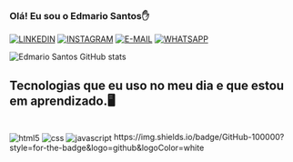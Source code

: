 ### Olá! Eu sou o Edmario Santos✋

[![LINKEDIN](https://img.shields.io/badge/LinkedIn-0077B5?style=for-the-badge&logo=linkedin&logoColor=white)](https://www.linkedin.com/in/edmariosantos-ti/)
[![INSTAGRAM](https://img.shields.io/badge/Instagram-E4405F?style=for-the-badge&logo=instagram&logoColor=white)](https://www.instagram.com/edmario_gomes/)
[![E-MAIL](https://img.shields.io/badge/Gmail-D14836?style=for-the-badge&logo=gmail&logoColor=white)](edmariosantoss@outlook.com)
[![WHATSAPP](https://img.shields.io/badge/WhatsApp-25D366?style=for-the-badge&logo=whatsapp&logoColor=white)](https://contate.me/edmarosantos)

![Edmario Santos GitHub stats](https://github-readme-stats.vercel.app/api?username=Edmarioo&show_icons=true&theme=radical)

## Tecnologias que eu uso no meu dia e que estou em aprendizado.🖥️

<div style="display:inline_block"><br/>
<img align= "center" alt="html5" src="https://img.shields.io/badge/HTML5-E34F26?style=for-the-badge&logo=html5&logoColor=white"/>
<img align= "center" alt="css" src="https://img.shields.io/badge/CSS3-1572B6?style=for-the-badge&logo=css3&logoColor=white"/>
<img align= "center" alt="javascript" src="https://img.shields.io/badge/JavaScript-F7DF1E?style=for-the-badge&logo=javascript&logoColor=black"/>
https://img.shields.io/badge/GitHub-100000?style=for-the-badge&logo=github&logoColor=white



</div>
